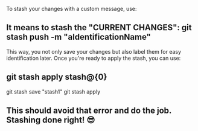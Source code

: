 To stash your changes with a custom message, use:

It means to stash the "CURRENT CHANGES":
git stash push -m "aIdentificationName"
---
This way, you not only save your changes but also label them for easy identification later. Once you're ready to apply the stash, you can use:

git stash apply stash@{0}
---

git stash save "stash1"
git stash apply

This should avoid that error and do the job. Stashing done right! 😎
---